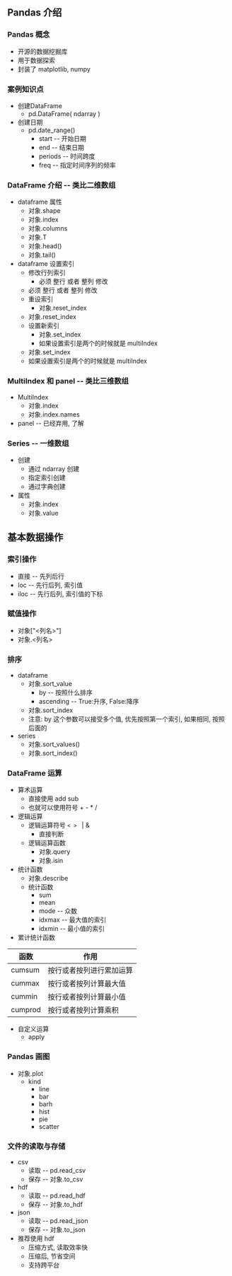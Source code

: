 ## Pandas 介绍

### Pandas 概念

- 开源的数据挖掘库
- 用于数据探索
- 封装了 matplotlib, numpy

### 案例知识点

- 创建DataFrame
  - pd.DataFrame( ndarray )
- 创建日期
  - pd.date_range()
    - start  --  开始日期
    - end  --  结束日期
    - periods  -- 时间跨度
    - freq  --  指定时间序列的频率

### DataFrame 介绍  --  类比二维数组

- dataframe 属性
  - 对象.shape
  - 对象.index
  - 对象.columns
  - 对象.T
  - 对象.head()
  - 对象.tail()
- dataframe 设置索引
  - 修改行列索引
    - 必须 整行 或者 整列 修改
  - 必须 整行 或者 整列 修改
  - 重设索引
    - 对象.reset_index
  - 对象.reset_index
  - 设置新索引
    - 对象.set_index
    - 如果设置索引是两个的时候就是 multiIndex
  - 对象.set_index
  - 如果设置索引是两个的时候就是 multiIndex

### MultiIndex 和 panel  --  类比三维数组

- MultiIndex
  - 对象.index
  - 对象.index.names
- panel  -- 已经弃用, 了解

### Series  --   一维数组

- 创建
  - 通过 ndarray 创建
  - 指定索引创建
  - 通过字典创建
- 属性
  - 对象.index
  - 对象.value

## 基本数据操作

### 索引操作

- 直接  --  先列后行
- loc  --  先行后列, 索引值
- iloc  --  先行后列, 索引值的下标

### 赋值操作

- 对象["<列名>"]
- 对象.<列名>

### 排序

- dataframe
  - 对象.sort_value
    - by  --  按照什么排序
    - ascending  --  True:升序, False:降序
  - 对象.sort_index
  - 注意: by 这个参数可以接受多个值, 优先按照第一个索引, 如果相同, 按照后面的
- series
  - 对象.sort_values()
  - 对象.sort_index()

### DataFrame 运算

- 算术运算
  - 直接使用 add sub
  - 也就可以使用符号 + - * /
- 逻辑运算
  - 逻辑运算符号  `< > ` |  &
    - 直接判断
  - 逻辑运算函数
    - 对象.query
    - 对象.isin
- 统计函数
  - 对象.describe
  - 统计函数
    - sum
    - mean
    - mode  --  众数
    - idxmax  --  最大值的索引
    - idxmin  -- 最小值的索引
- 累计统计函数

| 函数    | 作用                     |
| ------- | ------------------------ |
| cumsum  | 按行或者按列进行累加运算 |
| cummax  | 按行或者按列计算最大值   |
| cummin  | 按行或者按列计算最小值   |
| cumprod | 按行或者按列计算乘积     |

- 自定义运算
  - apply

### Pandas 画图

- 对象.plot
  - kind
    - line
    - bar
    - barh
    - hist
    - pie
    - scatter

### 文件的读取与存储

- csv
  - 读取  --  pd.read_csv
  - 保存  -- 对象.to_csv
- hdf
  - 读取  -- pd.read_hdf
  - 保存  -- 对象.to_hdf
- json
  - 读取  --  pd.read_json
  - 保存  --  对象.to_json
- 推荐使用  hdf
  - 压缩方式, 读取效率快
  - 压缩后, 节省空间
  - 支持跨平台
